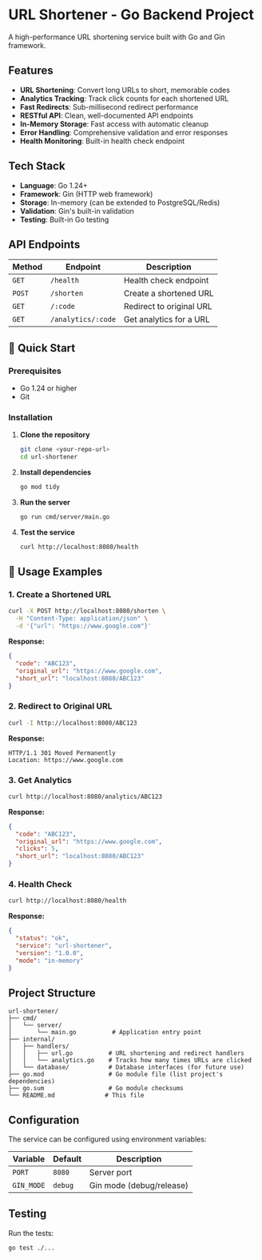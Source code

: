 # URL Shortener - Go Backend Project

A high-performance URL shortening service built with Go and Gin framework. 

##  Features

- **URL Shortening**: Convert long URLs to short, memorable codes
- **Analytics Tracking**: Track click counts for each shortened URL
- **Fast Redirects**: Sub-millisecond redirect performance
- **RESTful API**: Clean, well-documented API endpoints
- **In-Memory Storage**: Fast access with automatic cleanup
- **Error Handling**: Comprehensive validation and error responses
- **Health Monitoring**: Built-in health check endpoint

## Tech Stack

- **Language**: Go 1.24+
- **Framework**: Gin (HTTP web framework)
- **Storage**: In-memory (can be extended to PostgreSQL/Redis)
- **Validation**: Gin's built-in validation
- **Testing**: Built-in Go testing

## API Endpoints

| Method | Endpoint | Description |
|--------|----------|-------------|
| `GET` | `/health` | Health check endpoint |
| `POST` | `/shorten` | Create a shortened URL |
| `GET` | `/:code` | Redirect to original URL |
| `GET` | `/analytics/:code` | Get analytics for a URL |

## 🚀 Quick Start

### Prerequisites

- Go 1.24 or higher
- Git

### Installation

1. **Clone the repository**
   ```bash
   git clone <your-repo-url>
   cd url-shortener
   ```

2. **Install dependencies**
   ```bash
   go mod tidy
   ```

3. **Run the server**
   ```bash
   go run cmd/server/main.go
   ```

4. **Test the service**
   ```bash
   curl http://localhost:8080/health
   ```

## 📖 Usage Examples

### 1. Create a Shortened URL

```bash
curl -X POST http://localhost:8080/shorten \
  -H "Content-Type: application/json" \
  -d '{"url": "https://www.google.com"}'
```

**Response:**
```json
{
  "code": "ABC123",
  "original_url": "https://www.google.com",
  "short_url": "localhost:8080/ABC123"
}
```

### 2. Redirect to Original URL

```bash
curl -I http://localhost:8080/ABC123
```

**Response:**
```
HTTP/1.1 301 Moved Permanently
Location: https://www.google.com
```

### 3. Get Analytics

```bash
curl http://localhost:8080/analytics/ABC123
```

**Response:**
```json
{
  "code": "ABC123",
  "original_url": "https://www.google.com",
  "clicks": 5,
  "short_url": "localhost:8080/ABC123"
}
```

### 4. Health Check

```bash
curl http://localhost:8080/health
```

**Response:**
```json
{
  "status": "ok",
  "service": "url-shortener",
  "version": "1.0.0",
  "mode": "in-memory"
}
```

##  Project Structure

```
url-shortener/
├── cmd/
│   └── server/
│       └── main.go          # Application entry point
├── internal/
│   ├── handlers/
│   │   ├── url.go          # URL shortening and redirect handlers
│   │   └── analytics.go    # Tracks how many times URLs are clicked
│   └── database/           # Database interfaces (for future use)
├── go.mod                  # Go module file (list project's dependencies)
├── go.sum                  # Go module checksums
└── README.md              # This file
```

##  Configuration

The service can be configured using environment variables:

| Variable | Default | Description |
|----------|---------|-------------|
| `PORT` | `8080` | Server port |
| `GIN_MODE` | `debug` | Gin mode (debug/release) |

##  Testing

Run the tests:

```bash
go test ./...
```


